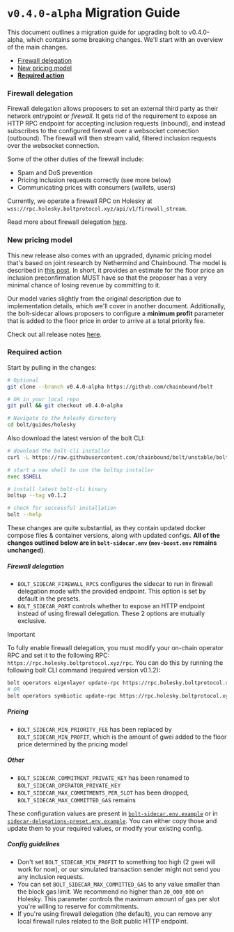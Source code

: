 # `v0.4.0-alpha` Migration Guide

This document outlines a migration guide for upgrading bolt to v0.4.0-alpha, which contains some breaking changes. We'll start with an overview of the main changes.

- [Firewall delegation](#firewall-delegation)
- [New pricing model](#new-pricing-model)
- [**Required action**](#required-action)

### Firewall delegation

Firewall delegation allows proposers to set an external third party as their network entrypoint or _firewall_. It gets rid of the
requirement to expose an HTTP RPC endpoint for accepting inclusion requests (inbound), and instead subscribes to the configured firewall over a
websocket connection (outbound). The firewall will then stream valid, filtered inclusion requests over the websocket connection.

Some of the other duties of the firewall include:

- Spam and DoS prevention
- Pricing inclusion requests correctly (see more below)
- Communicating prices with consumers (wallets, users)

Currently, we operate a firewall RPC on Holesky at `wss://rpc.holesky.boltprotocol.xyz/api/v1/firewall_stream`.

Read more about firewall delegation [here](https://x.com/boltprotocol_/status/1879571451621077413).

### New pricing model

This new release also comes with an upgraded, dynamic pricing model that's based on joint research by Nethermind and Chainbound.
The model is described in [this post](https://research.lido.fi/t/a-pricing-model-for-inclusion-preconfirmations/9136). In short,
it provides an estimate for the floor price an inclusion preconfirmation MUST have so that the proposer has a very minimal chance of
losing revenue by committing to it.

Our model varies slightly from the original description due to implementation details, which we'll cover in another document. Additionally,
the bolt-sidecar allows proposers to configure a **minimum profit** parameter that is added to the floor price in order to arrive at a total
priority fee.

Check out all release notes [here](https://github.com/chainbound/bolt/releases/tag/v0.4.0-alpha).

### Required action

Start by pulling in the changes:

```bash
# Optional
git clone --branch v0.4.0-alpha https://github.com/chainbound/bolt

# OR in your local repo
git pull && git checkout v0.4.0-alpha

# Navigate to the holesky directory
cd bolt/guides/holesky
```

Also download the latest version of the bolt CLI:

```bash
# download the bolt-cli installer
curl -L https://raw.githubusercontent.com/chainbound/bolt/unstable/boltup/install.sh | bash

# start a new shell to use the boltup installer
exec $SHELL

# install latest bolt-cli binary
boltup --tag v0.1.2

# check for successful installation
bolt --help
```

These changes are quite substantial, as they contain updated docker compose files & container versions, along with updated
configs. **All of the changes outlined below are in `bolt-sidecar.env` (`mev-boost.env` remains unchanged)**.

##### Firewall delegation

- `BOLT_SIDECAR_FIREWALL_RPCS` configures the sidecar to run in firewall delegation mode with the provided endpoint. This option is set by default in the presets.
- `BOLT_SIDECAR_PORT` controls whether to expose an HTTP endpoint instead of using firewall delegation. These 2 options are mutually exclusive.

> [!IMPORTANT]
> To fully enable firewall delegation, you must modify your
> on-chain operator RPC and set it to the following RPC: `https://rpc.holesky.boltprotocol.xyz/rpc`.
> You can do this by running the following bolt CLI command (required version v0.1.2):
>
> ```bash
> bolt operators eigenlayer update-rpc https://rpc.holesky.boltprotocol.xyz/rpc
> # OR
> bolt operators symbiotic update-rpc https://rpc.holesky.boltprotocol.xyz/rpc
> ```

##### Pricing

- `BOLT_SIDECAR_MIN_PRIORITY_FEE` has been replaced by `BOLT_SIDECAR_MIN_PROFIT`, which is the amount of gwei
  added to the floor price determined by the pricing model

##### Other

- `BOLT_SIDECAR_COMMITMENT_PRIVATE_KEY` has been renamed to `BOLT_SIDECAR_OPERATOR_PRIVATE_KEY`
- `BOLT_SIDECAR_MAX_COMMITMENTS_PER_SLOT` has been dropped, `BOLT_SIDECAR_MAX_COMMITTED_GAS` remains

These configuration values are present in [`bolt-sidecar.env.example`](./bolt-sidecar.env.example) or in [`sidecar-delegations-preset.env.example`](./presets/sidecar-delegations-preset.env.example). You can either copy those and update them to your required values,
or modify your existing config.

##### Config guidelines

- Don't set `BOLT_SIDECAR_MIN_PROFIT` to something too high (2 gwei will work for now), or our simulated transaction sender might not send you any inclusion requests.
- You can set `BOLT_SIDECAR_MAX_COMMITTED_GAS` to any value smaller than the block gas limit. We recommend no higher than `20_000_000` on Holesky. This parameter controls the maximum amount of gas per slot you're willing to reserve for commitments.
- If you're using firewall delegation (the default), you can remove any local firewall rules related to the Bolt public HTTP endpoint.
